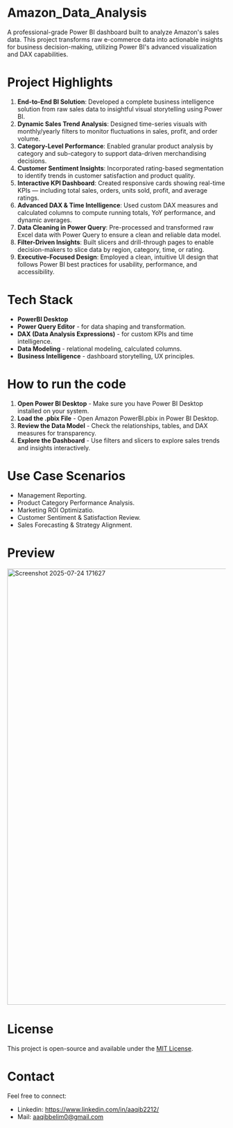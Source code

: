 # Amazon_Data_Analysis
A professional-grade Power BI dashboard built to analyze Amazon's sales data. This project transforms raw e-commerce data into actionable insights for business decision-making, utilizing Power BI's advanced visualization and DAX capabilities.
# Project Highlights
1. **End-to-End BI Solution**: Developed a complete business intelligence solution from raw sales data to insightful visual storytelling using Power BI.
2. **Dynamic Sales Trend Analysis**: Designed time-series visuals with monthly/yearly filters to monitor fluctuations in sales, profit, and order volume.
3. **Category-Level Performance**: Enabled granular product analysis by category and sub-category to support data-driven merchandising decisions.
4. **Customer Sentiment Insights**: Incorporated rating-based segmentation to identify trends in customer satisfaction and product quality.
5. **Interactive KPI Dashboard**: Created responsive cards showing real-time KPIs — including total sales, orders, units sold, profit, and average ratings.
6. **Advanced DAX & Time Intelligence**: Used custom DAX measures and calculated columns to compute running totals, YoY performance, and dynamic averages.
7. **Data Cleaning in Power Query**: Pre-processed and transformed raw Excel data with Power Query to ensure a clean and reliable data model.
8. **Filter-Driven Insights**: Built slicers and drill-through pages to enable decision-makers to slice data by region, category, time, or rating.
9. **Executive-Focused Design**: Employed a clean, intuitive UI design that follows Power BI best practices for usability, performance, and accessibility.

# Tech Stack
- **PowerBI Desktop**
- **Power Query Editor** - for data shaping and transformation.
- **DAX (Data Analysis Expressions)** - for custom KPIs and time intelligence.
- **Data Modeling** - relational modeling, calculated columns.
- **Business Intelligence** - dashboard storytelling, UX principles.

 # How to run the code
 1. **Open Power BI Desktop** - Make sure you have Power BI Desktop installed on your system.
 2. **Load the .pbix File** - Open Amazon PowerBI.pbix in Power BI Desktop.
 3. **Review the Data Model** - Check the relationships, tables, and DAX measures for transparency.
 4. **Explore the Dashboard** - Use filters and slicers to explore sales trends and insights interactively.

# Use Case Scenarios
- Management Reporting.
- Product Category Performance Analysis.
- Marketing ROI Optimizatio.
- Customer Sentiment & Satisfaction Review.
- Sales Forecasting & Strategy Alignment.

# Preview
<img width="1827" height="1003" alt="Screenshot 2025-07-24 171627" src="https://github.com/user-attachments/assets/197ca71e-48fe-4853-b7dd-c3e91a0abf65" />


# License
This project is open-source and available under the [MIT License](LICENSE).

# Contact
Feel free to connect:
- Linkedin: https://www.linkedin.com/in/aaqib2212/
- Mail: aaqibbelim0@gmail.com
